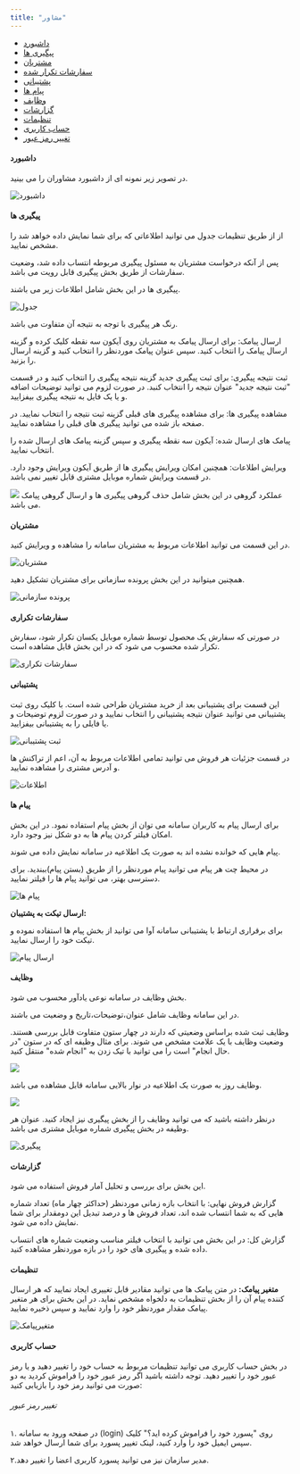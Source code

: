 ```yaml
---
title: "مشاور"
---
```


* [داشبورد](#داشبورد)
* [پیگیری ها](#پیگیری-ها)
* [مشتریان](#مشتریان)
* [سفارشات تکرار شده](#سفارشات-تکراری)
* [پشتیبانی](#پشتیبانی)
* [پیام ها](#پیام-ها)
* [وظایف](#وظایف)
* [گزارشات](#گزارشات)
* [تنظیمات](#تنظیمات)
* [حساب کاربری](#حساب-کاربری)
* [تغییر رمز عبور](#تغییر-رمز-عبور)


#### داشبورد 
در تصویر زیر نمونه ای از داشبورد مشاوران را می بینید.

![داشبورد](dashboard1.png)

#### پیگیری ها 

از از طریق تنظیمات جدول می توانید اطلاعاتی که برای شما نمایش داده خواهد شد را مشخص نمایید.

پس از آنکه درخواست مشتریان به مسئول پیگیری مربوطه انتساب داده شد، وضعیت سفارشات از طریق بخش پیگیری قابل رویت می باشد.

 پیگیری ها در این بخش شامل اطلاعات زیر می باشند.
 
![جدول](chart1.png)

رنگ هر پیگیری با توجه به نتیجه آن متفاوت می باشد. 
 
 
 ارسال پیامک:
 برای ارسال پیامک به مشتریان روی آیکون سه نقطه کلیک کرده و گزینه ارسال پیامک را انتخاب کنید.
 سپس عنوان پیامک موردنظر را انتخاب کنید و گزینه ارسال را بزنید.
 
 ثبت نتیجه پیگیری:
 برای ثبت پیگیری جدید گزینه نتیجه پیگیری را انتخاب کنید و در قسمت "ثبت نتیجه جدید" عنوان نتیجه را انتخاب کنبد. در صورت لزوم می توانید توضیحات اضافه و یا یک فایل به نتیجه پیگیری بیفزایید.
 
 مشاهده پیگیری ها:
 برای مشاهده پیگیری های قبلی گزینه ثبت نتیجه را انتخاب نمایید. در صفحه باز شده می توانید پیگیری های قبلی را مشاهده نمایید. 
 
 پیامک های ارسال شده:
 آیکون سه نقطه پیگیری و سپس گزینه پیامک های ارسال شده را انتخاب نمایید.
 
 ویرایش اطلاعات:
 همچنین امکان ویرایش پیگیری ها از طریق آیکون ویرایش وجود دارد. در قسمت ویرایش شماره موبایل مشتری قابل تغییر نمی باشد.
 
 ![](ght1.png)
 عملکرد گروهی در این بخش شامل حذف گروهی پیگیری ها و ارسال گروهی پیامک می باشد.


#### مشتریان 

 در این قسمت می توانید اطلاعات مربوط به مشتریان سامانه را مشاهده و ویرایش کنید.
 
 
 ![مشتریان](moshtari1.png)
 
 همچنین میتوانید در این بخش پرونده سازمانی برای مشتریان تشکیل دهید.
 
 ![پرونده سازمانی](pavande1.png)


#### سفارشات تکراری 

  در صورتی که سفارش یک محصول توسط شماره موبایل یکسان تکرار شود، سفارش تکرار شده محسوب می شود که در این بخش قابل مشاهده است.
  
 ![سفارشات تکراری](rep2.png)
 

#### پشتیبانی 

این قسمت برای پشتیبانی بعد از خرید مشتریان طراحی شده است. با کلیک روی ثبت پشتیبانی می توانید عنوان نتیجه پشتیبانی را انتخاب نمایید و در صورت لزوم توضیحات و یا فایلی را به پشتیبانی بیفزایید.

![ثبت پشتیبانی](for11.png)

در قسمت جزئیات هر فروش می توانید تمامی اطلاعات مربوط به آن، اعم از تراکنش ها و آدرس مشتری را مشاهده نمایید.

![اطلاعات](pl1.png)


#### پیام ها 
برای ارسال پیام به کاربران سامانه می توان از بخش پیام استفاده نمود. در این بخش امکان فیلتر کردن پیام ها به دو شکل نیز وجود دارد.
 
 پیام هایی که خوانده نشده اند به صورت یک اطلاعیه در سامانه نمایش داده می شوند.
 
 در محیط چت هر پیام می توانید پیام موردنظر را از طریق (بستن پیام)ببندید. برای دسترسی بهتر، می توانید پیام ها را فیلتر نمایید.
  
  ![پیام ها](ut1.png)
  
  **ارسال تیکت به پشتیبان:**
  
  برای برقراری ارتباط با پشتیبانی سامانه آوا می توانید از بخش پیام ها استفاده نموده و تیکت خود را ارسال نمایید.
  
 ![ارسال پیام](kl1.png)
#### وظایف 
 بخش وظایف در سامانه نوعی یادآور محسوب می شود.
 
 در این سامانه وظایف شامل عنوان،توضیحات،تاریخ و وضعیت می باشند.
 
  وظایف ثبت شده براساس وضعیتی که دارند در چهار ستون متفاوت قابل بررسی هستند.
  وضعیت وظایف با یک علامت مشخص می شوند. برای مثال وظیفه ای که در ستون "در حال انجام" است را می توانید با تیک زدن به "انجام شده" منتقل کنید.
 
 ![](mb1.png)
 
 وظایف روز به صورت یک اطلاعیه در نوار بالایی سامانه قابل مشاهده می باشد. 
 
 ![](rem1.png)
 
 درنظر داشته باشید که می توانید وظایف را از بخش پیگیری نیز ایجاد کنید. عنوان هر وظیفه در بخش پیگیری شماره موبایل مشتری می باشد.
 
 ![پیگیری](enf1.png)
 
#### گزارشات 
این بخش برای بررسی و تحلیل آمار فروش استفاده می شود.

گزارش فروش نهایی:
با انتخاب بازه زمانی موردنظر (حداکثر چهار ماه) تعداد شماره هایی که به شما انتساب شده اند، تعداد فروش ها و درصد تبدیل این دومقدار برای شما نمایش داده می شود.

گزارش کل:
 در این بخش می توانید با انتخاب فیلتر مناسب وضعیت شماره های انتساب داده شده و پیگیری های خود را در بازه موردنظر مشاهده کنید.



#### تنظیمات 

 **متغیر پیامک:**
 در متن پیامک ها می توانید مقادیر قابل تغییری ایجاد نمایید که هر ارسال کننده پیام آن را از بخش تنظیمات به دلخواه مشخص نماید.
در این بخش برای هر متغیر پیامک مقدار موردنظر خود را وارد نمایید و سپس ذخیره نمایید.

![متغیرپیامک](klh1.png)

#### حساب کاربری 
در بخش حساب کاربری می توانید تنظیمات مربوط به حساب خود را تغییر دهید و یا رمز عبور خود را تغییر دهید.
 توجه داشته باشید اگر رمز عبور خود را فراموش کردید به دو صورت می توانید رمز خود را بازیابی کنید:
 
###### تغییر رمز عبور
 ۱. در صفحه ورود به سامانه (login) روی "پسورد خود را فراموش کرده اید؟" کلیک سپس ایمیل خود را وارد کنید، لینک تغییر پسورد برای شما ارسال خواهد شد.
 
 ۲.مدیر سازمان نیز می توانید پسورد کاربری اعضا را تغییر دهد.
 
